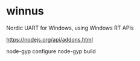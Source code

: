 winnus
======

Nordic UART for Windows, using Windows RT APIs

https://nodejs.org/api/addons.html

node-gyp configure
node-gyp build
